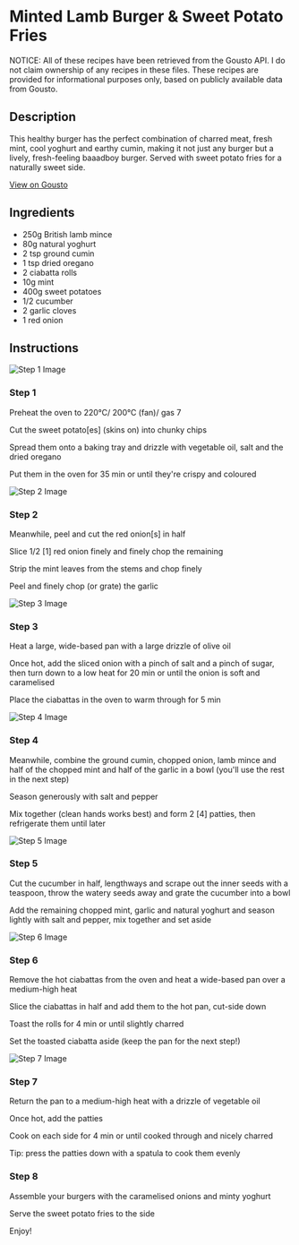 # Minted Lamb Burger & Sweet Potato Fries

NOTICE: All of these recipes have been retrieved from the Gousto API. I do not claim ownership of any recipes in these files. These recipes are provided for informational purposes only, based on publicly available data from Gousto.

## Description

This healthy burger has the perfect combination of charred meat, fresh mint, cool yoghurt and earthy cumin, making it not just any burger but a lively, fresh-feeling  baaadboy burger. Served with sweet potato fries for a naturally sweet side. 

[View on Gousto](https://www.gousto.co.uk/recipes/cookbook/minted-lamb-burger-sweet-potato-fries)

## Ingredients

- 250g British lamb mince 
- 80g natural yoghurt
- 2 tsp ground cumin
- 1 tsp dried oregano
- 2 ciabatta rolls
- 10g mint
- 400g sweet potatoes
- 1/2 cucumber 
- 2 garlic cloves
- 1 red onion

## Instructions

![Step 1 Image](https://production-media.gousto.co.uk/cms/recipe-step-image/329.step-1-x200.jpg)

### Step 1

Preheat the oven to 220°C/ 200°C (fan)/ gas 7

Cut the sweet potato<span class="text-danger">[es]</span> (skins on) into chunky chips

Spread them onto a baking tray and drizzle with vegetable oil, salt and the dried oregano

Put them in the oven for 35 min or until they're crispy and coloured

![Step 2 Image](https://production-media.gousto.co.uk/cms/recipe-step-image/329.step-2-x200.jpg)

### Step 2

Meanwhile, peel and cut the red onion[s] in half

Slice 1/2 <span class="text-danger">[1]</span> red onion finely and finely chop the remaining

Strip the mint leaves from the stems and chop finely

Peel and finely chop (or grate) the garlic

![Step 3 Image](https://production-media.gousto.co.uk/cms/recipe-step-image/329.step-3-x200.jpg)

### Step 3

Heat a large, wide-based pan with a large drizzle of olive oil

Once hot, add the sliced onion with a pinch of salt and a pinch of sugar, then turn down to a low heat for 20 min or until the onion is soft and caramelised

Place the ciabattas in the oven to warm through for 5 min

![Step 4 Image](https://production-media.gousto.co.uk/cms/recipe-step-image/329.step-4-x200.jpg)

### Step 4

Meanwhile, combine the ground cumin, chopped onion, lamb mince and half of the chopped mint and half of the garlic in a bowl (you'll use the rest in the next step)

Season generously with salt and pepper

Mix together (clean hands works best) and form 2 <span class="text-danger">[4]</span> patties, then refrigerate them until later

![Step 5 Image](https://production-media.gousto.co.uk/cms/recipe-step-image/329.step-5-x200.jpg)

### Step 5

Cut the cucumber in half, lengthways and scrape out the inner seeds with a teaspoon, throw the watery seeds away and grate the cucumber into a bowl

Add the remaining chopped mint, garlic and natural yoghurt and season lightly with salt and pepper, mix together and set aside

![Step 6 Image](https://production-media.gousto.co.uk/cms/recipe-step-image/329.step-6-x200.jpg)

### Step 6

Remove the hot ciabattas from the oven and heat a wide-based pan over a medium-high heat

Slice the ciabattas in half and add them to the hot pan, cut-side down

Toast the rolls for 4 min or until slightly charred

Set the toasted ciabatta aside (keep the pan for the next step!)

![Step 7 Image](https://production-media.gousto.co.uk/cms/recipe-step-image/329.step-7-x200.jpg)

### Step 7

Return the pan to a medium-high heat with a drizzle of vegetable oil

Once hot, add the patties

Cook on each side for 4 min or until cooked through and nicely charred

Tip: press the patties down with a spatula to cook them evenly

### Step 8

Assemble your burgers with the caramelised onions and minty yoghurt

Serve the sweet potato fries to the side

Enjoy!

